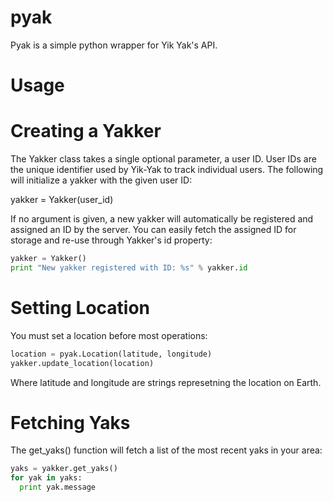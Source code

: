 pyak
====

Pyak is a simple python wrapper for Yik Yak's API.

Usage
===

Creating a Yakker
==

The Yakker class takes a single optional parameter, a user ID. User IDs are the unique identifier used by Yik-Yak to track individual users. The following will initialize a yakker with the given user ID:

yakker = Yakker(user_id)

If no argument is given, a new yakker will automatically be registered and assigned an ID by the server. You can easily fetch the assigned ID for storage and re-use through Yakker's id property:

```python
yakker = Yakker()
print "New yakker registered with ID: %s" % yakker.id
```

Setting Location
==

You must set a location before most operations:

```python
location = pyak.Location(latitude, longitude)
yakker.update_location(location)
```

Where latitude and longitude are strings represetning the location on Earth.

Fetching Yaks
==

The get_yaks() function will fetch a list of the most recent yaks in your area:

```python
yaks = yakker.get_yaks()
for yak in yaks:
  print yak.message
```

